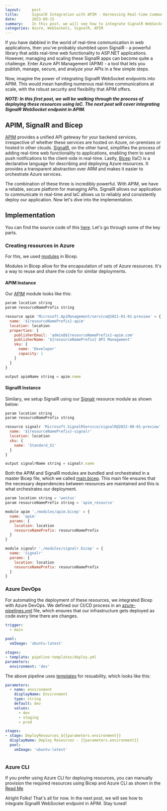 ```yaml
---
layout:     post
title:      SignalR Integration with APIM - Harnessing Real-time Communication (Post 1)
date:       2023-09-15
summary:    In this post, we will see how to integrate SignalR WebSocket endpoint in Azure APIM. 
categories: Azure, WebSockets, SignalR, APIM
---
```


If you have dabbled in the world of real-time communication in web applications, then you've probably stumbled upon SignalR - a powerful library that adds real-time web functionality to ASP.NET applications. However, managing and scaling these SignalR apps can become quite a challenge. Enter Azure API Management (APIM) - a tool that lets you publish, manage, secure, and analyze your APIs in a few simple steps.

Now, imagine the power of integrating SignalR WebSocket endpoints into APIM. This would mean handling numerous real-time communications at scale, with the robust security and flexibility that APIM offers.

***NOTE: In this first post, we will be walking through the process of deploying these resources using IaC. 
The next post will cover  integrating SignalR WebSocket endpoint in APIM.***

## APIM, SignalR and Bicep 

[APIM](https://learn.microsoft.com/en-us/azure/api-management/api-management-key-concepts) provides a unified API gateway for your backend services, irrespective of whether these services are hosted on Azure, on-premises or hosted in other clouds. [SignalR](https://learn.microsoft.com/en-us/aspnet/signalr/overview/getting-started/introduction-to-signalr), on the other hand, simplifies the process of adding real-time web functionality to applications, enabling them to send push notifications to the client-side in real-time. Lastly, [Bicep](https://learn.microsoft.com/en-us/azure/azure-resource-manager/bicep/overview?tabs=bicep) (IaC) is a declarative language for describing and deploying Azure resources. It provides a transparent abstraction over ARM and makes it easier to orchestrate Azure services.

The combination of these three is incredibly powerful. With APIM, we have a reliable, secure platform for managing APIs. SignalR allows our application to communicate in real-time and IaC allows us to reliably and consistently deploy our application. Now let's dive into the implementation.

## Implementation

You can find the source code of this [here](https://github.com/AdiThakker/ApimIaC/tree/main/Deployment). Let's go through some of the key parts.

### Creating resources in Azure

For this, we used [modules](https://learn.microsoft.com/en-us/azure/azure-resource-manager/bicep/modules) in Bicep. 

Modules in Bicep allow for the encapsulation of sets of Azure resources. It's a way to reuse and share the code for similar deployments. 

#### APIM Instance

Our [APIM](https://github.com/AdiThakker/ApimIaC/blob/main/Deployment/modules/apim.bicep) module looks like this:

~~~javascript
param location string
param resourceNamePrefix string

resource apim 'Microsoft.ApiManagement/service@2021-01-01-preview' = {
  name: '${resourceNamePrefix}-apim'
  location: location
  properties: {
    publisherEmail: 'admin@${resourceNamePrefix}-apim.com'
    publisherName: '${resourceNamePrefix} API Management'
    sku: {
      name: 'Developer'
      capacity: 1
    }
  }
}

output apimName string = apim.name
~~~

#### SignalR Instance

Similary, we setup SignalR using our [Signalr](https://github.com/AdiThakker/ApimIaC/blob/main/Deployment/modules/signalr.bicep) resource module as shown below:

~~~javascript
param location string
param resourceNamePrefix string

resource signalr 'Microsoft.SignalRService/signalR@2022-08-01-preview' = {
  name: '${resourceNamePrefix}-signalr'
  location: location
  sku: {
    name: 'Standard_S1'
  }
}

output signalrName string = signalr.name

~~~

Both the APIM and SignalR modules are bundled and orchestrated in a master Bicep file, which we called [main.bicep](https://github.com/AdiThakker/ApimIaC/blob/main/Deployment/main.bicep). This main file ensures that the necessary dependencies between resources are maintained and this is what orchestrates our deployment.

~~~javascript
param location string = 'westus'
param resourceNamePrefix string = 'apim_resource'

module apim './modules/apim.bicep' = {
  name: 'apim'
  params: {
    location: location
    resourceNamePrefix: resourceNamePrefix
  }
}

module signalr './modules/signalr.bicep' = {
  name: 'signalr'
  params: {
    location: location
    resourceNamePrefix: resourceNamePrefix
  }
}
~~~

### Azure DevOps

For automating the deployment of these resources, we integrated Bicep with Azure DevOps. We defined our CI/CD process in an [azure-pipelines.yml](https://github.com/AdiThakker/ApimIaC/blob/main/Deployment/azure-pipelines.yml) file, which ensures that our infrastructure gets deployed as code every time there are changes.

~~~yaml
trigger:
  - main
  
pool:
  vmImage: 'ubuntu-latest'

stages:
- template: pipeline-templates/deploy.yml
parameters:
  environment: 'dev'
~~~

The above pipeline uses [templates](https://github.com/AdiThakker/ApimIaC/tree/main/Deployment/pipeline-templates) for resuability, which looks like this:

~~~yaml
parameters:
  - name: environment
    displayName: Environment
    type: string
    default: dev
    values:
      - dev
      - staging
      - prod

stages:
- stage: DeployResources_${{parameters.environment}}
  displayName: Deploy Resources - {{parameters.environment}}
  pool:
    vmImage: 'ubuntu-latest'
    
~~~

### Azure CLI

If you prefer using Azure CLI for deploying resources, you can manually provision the required resources using Bicep and Azure CLI as shown in the [Read Me](https://github.com/AdiThakker/ApimIaC/blob/main/README.md)

Alright Folks! That's all for now. In the next post, we will see how to integrate SignalR WebSocket endpoint in APIM. Stay tuned!
